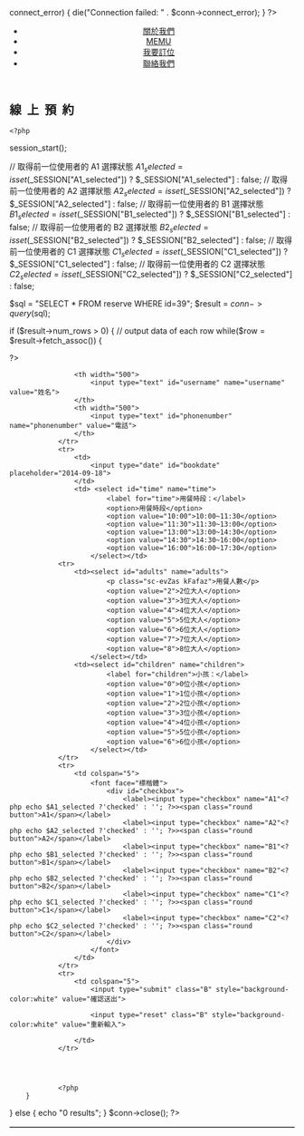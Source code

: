 <!doctype html>
<html>

<head>
    <meta charset="utf-8">
    <title>預約系統</title>
    <link rel="stylesheet" href="style3.css">
    <link rel="icon" type="image/x-icon" href="image/loge-2.png">
</head>

<?php
$servername="localhost";
$username="laseine";
$password="123456";
$dbname="reserve";
$conn = new mysqli($servername, $username, $password, $dbname);

//檢查連線
if ($conn->connect_error) {
    die("Connection failed: " . $conn->connect_error);
}



?>

<body
    background="https://assets-au-01.kc-usercontent.com/e0a5d496-0e0b-02ac-957e-28068fa4bd4d/1d770df0-8588-44f8-be20-bbbc18bcf80d/cafe%20interior%20design.jpg">
    <header>
        <nav>
            <ul class="flex-nav">
                <li><a href="./about.html">關於我們</a></li>
                <li><a href="./MEMU.html">MEMU</a></li>
                <li><a href="order_list.php">我要訂位</a></li>
                <li><a href="nember.html">聯絡我們</a></li>
            </ul>
        </nav>
    </header>
    <h2>
        <div style="letter-spacing:10px;">線上預約</div>
    </h2>

    <?php
session_start();

// 取得前一位使用者的 A1 選擇狀態
$A1_selected = isset($_SESSION["A1_selected"]) ? $_SESSION["A1_selected"] : false;
// 取得前一位使用者的 A2 選擇狀態
$A2_selected = isset($_SESSION["A2_selected"]) ? $_SESSION["A2_selected"] : false;
// 取得前一位使用者的 B1 選擇狀態
$B1_selected = isset($_SESSION["B1_selected"]) ? $_SESSION["B1_selected"] : false;
// 取得前一位使用者的 B2 選擇狀態
$B2_selected = isset($_SESSION["B2_selected"]) ? $_SESSION["B2_selected"] : false;
// 取得前一位使用者的 C1 選擇狀態
$C1_selected = isset($_SESSION["C1_selected"]) ? $_SESSION["C1_selected"] : false;
// 取得前一位使用者的 C2 選擇狀態
$C2_selected = isset($_SESSION["C2_selected"]) ? $_SESSION["C2_selected"] : false;
 
$sql = "SELECT * FROM reserve WHERE id=39";
$result = $conn->query($sql);

if ($result->num_rows > 0) {
  // output data of each row
  while($row = $result->fetch_assoc()) {

?>
    <form action="reserve.php" method="post">
        <table border="1" style="text-align:center">
            <form action="reserve.php" method="post">
                <tr>

                    <th width="500">
                        <input type="text" id="username" name="username" value="姓名">
                    </th>
                    <th width="500">
                        <input type="text" id="phonenumber" name="phonenumber" value="電話">
                    </th>
                </tr>
                <tr>
                    <td>
                        <input type="date" id="bookdate" placeholder="2014-09-18">
                    </td>
                    <td> <select id="time" name="time">
                            <label for="time">用餐時段：</label>
                            <option>用餐時段</option>
                            <option value="10:00">10:00~11:30</option>
                            <option value="11:30">11:30~13:00</option>
                            <option value="13:00">13:00~14:30</option>
                            <option value="14:30">14:30~16:00</option>
                            <option value="16:00">16:00~17:30</option>
                        </select></td>
                <tr>
                    <td><select id="adults" name="adults">
                            <p class="sc-evZas kFafaz">用餐人數</p>
                            <option value="2">2位大人</option>
                            <option value="3">3位大人</option>
                            <option value="4">4位大人</option>
                            <option value="5">5位大人</option>
                            <option value="6">6位大人</option>
                            <option value="7">7位大人</option>
                            <option value="8">8位大人</option>
                        </select></td>
                    <td><select id="children" name="children">
                            <label for="children">小孩：</label>
                            <option value="0">0位小孩</option>
                            <option value="1">1位小孩</option>
                            <option value="2">2位小孩</option>
                            <option value="3">3位小孩</option>
                            <option value="4">4位小孩</option>
                            <option value="5">5位小孩</option>
                            <option value="6">6位小孩</option>
                        </select></td>
                </tr>
                <tr>
                    <td colspan="5">
                        <font face="標楷體">
                            <div id="checkbox">
                                <label><input type="checkbox" name="A1"<?php echo $A1_selected ?'checked' : ''; ?>><span class="round button">A1</span></label>
                                <label><input type="checkbox" name="A2"<?php echo $A2_selected ?'checked' : ''; ?>><span class="round button">A2</span></label>
                                <label><input type="checkbox" name="B1"<?php echo $B1_selected ?'checked' : ''; ?>><span class="round button">B1</span></label>
                                <label><input type="checkbox" name="B2"<?php echo $B2_selected ?'checked' : ''; ?>><span class="round button">B2</span></label>
                                <label><input type="checkbox" name="C1"<?php echo $C1_selected ?'checked' : ''; ?>><span class="round button">C1</span></label>
                                <label><input type="checkbox" name="C2"<?php echo $C2_selected ?'checked' : ''; ?>><span class="round button">C2</span></label>
                            </div>
                        </font>
                    </td>
                </tr>
                <tr>
                    <td colspan="5">
                        <input type="submit" class="B" style="background-color:white" value="確認送出">

                        <input type="reset" class="B" style="background-color:white" value="重新輸入">

                    </td>
                </tr>




                <?php           
        }
} else {
  echo "0 results";
}
$conn->close();
?>
            </form>
</body>

</html>
